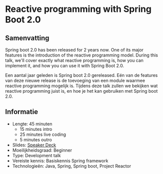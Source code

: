 # Reactive programming with Spring Boot 2.0

## Samenvatting

Spring boot 2.0 has been released for 2 years now. One of its major features is the introduction of the reactive programming model.
During this talk, we'll cover exactly what reactive programming is, how you can implement it, and how you can use it with Spring Boot 2.0.

Een aantal jaar geleden is Spring boot 2.0 gereleased. Eén van de features van deze nieuwe release is de toevoeging van een module waarmee reactive programming mogelijk is.
Tijdens deze talk zullen we bekijken wat reactive programming juist is, en hoe je het kan gebruiken met Spring boot 2.0.

## Informatie

- Lengte: 45 minuten
    - 15 minutes intro
    - 25 minutes live coding
    - 5 minutes outro
- Slides: [Speaker Deck](https://speakerdeck.com/g00glen00b/reactive-programming-with-spring-boot-2)
- Moeilijkheidsgraad: Beginner
- Type: Development talk
- Vereiste kennis: Basiskennis Spring framework
- Technologieën: Java, Spring, Spring boot, Project Reactor
